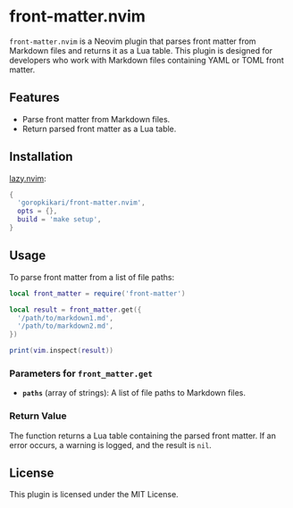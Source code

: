 # front-matter.nvim

`front-matter.nvim` is a Neovim plugin that parses front matter from Markdown files and returns it as a Lua table. This plugin is designed for developers who work with Markdown files containing YAML or TOML front matter.

## Features

- Parse front matter from Markdown files.
- Return parsed front matter as a Lua table.

## Installation

[lazy.nvim](https://github.com/folke/lazy.nvim):

```lua
{
  'goropkikari/front-matter.nvim',
  opts = {},
  build = 'make setup',
}
```
## Usage

To parse front matter from a list of file paths:

```lua
local front_matter = require('front-matter')

local result = front_matter.get({
  '/path/to/markdown1.md',
  '/path/to/markdown2.md',
})

print(vim.inspect(result))
```

### Parameters for `front_matter.get`

- **`paths`** (array of strings): A list of file paths to Markdown files.

### Return Value

The function returns a Lua table containing the parsed front matter. If an error occurs, a warning is logged, and the result is `nil`.

## License

This plugin is licensed under the MIT License.
